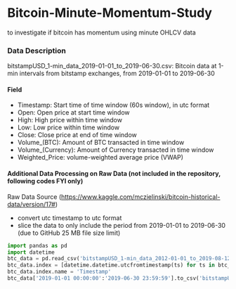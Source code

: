 # Bitcoin-Minute-Momentum-Study
to investigate if bitcoin has momentum using minute OHLCV data
### Data Description
bitstampUSD_1-min_data_2019-01-01_to_2019-06-30.csv: Bitcoin data at 1-min intervals from bitstamp exchanges, from 2019-01-01 to 2019-06-30
#### Field
* Timestamp: Start time of time window (60s window), in utc format
* Open: Open price at start time window
* High: High price within time window
* Low: Low price within time window
* Close: Close price at end of time window
* Volume_(BTC): Amount of BTC transacted in time window
* Volume_(Currency): Amount of Currency transacted in time window
* Weighted_Price: volume-weighted average price (VWAP)
#### Additional Data Processing on Raw Data (not included in the repository, following codes FYI only)
Raw Data Source (https://www.kaggle.com/mczielinski/bitcoin-historical-data/version/17#)
* convert utc timestamp to utc format
* slice the data to only include the period from 2019-01-01 to 2019-06-30 (due to GitHub 25 MB file size limit)
```python
import pandas as pd
import datetime
btc_data = pd.read_csv('bitstampUSD_1-min_data_2012-01-01_to_2019-08-12.csv', index_col='Timestamp')
btc_data.index = [datetime.datetime.utcfromtimestamp(ts) for ts in btc_data.index]
btc_data.index.name = 'Timestamp'
btc_data['2019-01-01 00:00:00':'2019-06-30 23:59:59'].to_csv('bitstampUSD_1-min_data_2019-01-01_to_2019-06-30.csv')
```
